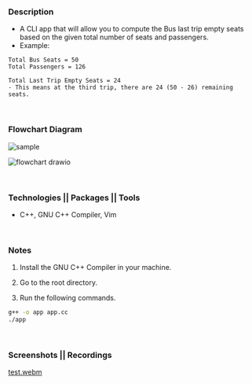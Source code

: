### Description
- A CLI app that will allow you to compute the Bus last trip empty seats based on the given total number of seats and passengers.
- Example:
```plaintext
Total Bus Seats = 50
Total Passengers = 126

Total Last Trip Empty Seats = 24
- This means at the third trip, there are 24 (50 - 26) remaining seats.
```

<br />

### Flowchart Diagram
![sample](https://user-images.githubusercontent.com/69438999/184685817-8ef3ef12-8323-4ecc-a64a-ab4e375d88b2.png)

![flowchart drawio](https://user-images.githubusercontent.com/69438999/184685876-0fe1926b-4eb2-4cea-8659-09cbf971be68.png)

<br />

### Technologies || Packages || Tools
- C++, GNU C++ Compiler, Vim

<br />

### Notes
1. Install the GNU C++ Compiler in your machine.

2. Go to the root directory.

3. Run the following commands.
```bash
g++ -o app app.cc
./app
```

<br />

### Screenshots || Recordings
[test.webm](https://user-images.githubusercontent.com/69438999/184537073-4b95b85f-6c2f-4222-a115-79d74f7a251e.webm)
